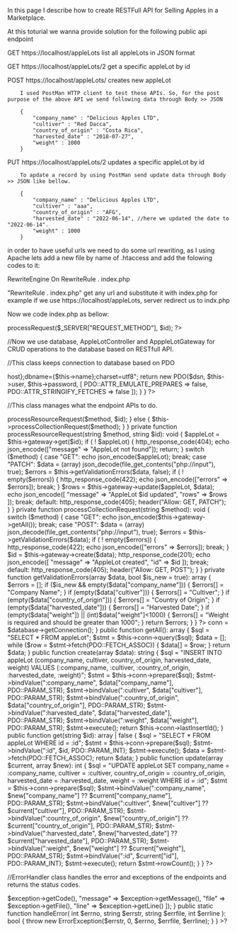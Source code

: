 In this page I describe how to create RESTFull API for Selling Apples in a Marketplace. 

At this toturial we wanna provide solution for the following public api endpoint

GET 	https://localhost/appleLots  	   	list all appleLots in JSON format
 
GET 	https://localhost/appleLots/2 		get a specific appleLot by id

POST	https://localhost/appleLots/ 			creates new appleLot

		I used PostMan HTTP client to test these APIs. So, for the post purpose of the above API we send following data through Body >> JSON
		
		{
			"company_name" : "Delicious Apples LTD",
			"cultiver" : "Red Dacca", 
			"country_of_origin" : "Costa Rica", 
			"harvested_date" : "2018-07-27", 
			"weight" : 1000
		}
		
PUT		https://localhost/appleLots/2		updates a specific appleLot by id
		
		To apdate a record by using PostMan send update data through Body >> JSON like bellow.
		
		{
			"company_name" : "Delicious Apples LTD",
			"cultiver" : "aaa", 
			"country_of_origin" : "AFG", 
			"harvested_date" : "2022-06-14", //here we updated the date to "2022-06-14".
			"weight" : 1000
		}

in order to have useful urls we need to do some url rewriting, as I using Apache lets add a new file by name of .htaccess and add the folowing codes to it:

RewriteEngine On
RewriteRule . index.php

"RewriteRule . index.php" get any url and substitute it with index.php for example if we use https://localhost/appleLots, server redirect us to indx.php

Now we code index.php as bellow:

<?php
	declare(strict_types=1);
	
	//spl_autoload_register function is used to autoload any class inside the specific directory no need for importing them.
	spl_autoload_register(function ($class) {
		require __DIR__ . "/$class.php";
	});
	
	//
	set_error_handler("ErrorHandler::handleError");
	set_exception_handler("ErrorHandler::handleException");
	
	//As we want responses to be in JSON format, use this header function.
	header("Content-type: application/json; charset=UTF-8");
	
	//this explode current url to parts so that, we can handle the url better then.
	$parts = explode("/", $_SERVER["REQUEST_URI"]);
	
	//if this part of url not to be "appleLots" it will return status code would be 404 page not found 
	if ($parts[1] != "appleLots") {
		http_response_code(404);
		exit;
	}

	
	$id = $parts[2] ?? null;
	
	//calling Database(predefined class)  connect us to the database.
	$database = new Database("localhost", "appleLot_db", "root", "");
	
	//ApppleLotGateway(predefined class) is used to intracts with database's appleLot table like a model.
	$gateway = new ApppleLotGateway($database);
	
	//AppleLotController(predefined class) is used to control our APIs.
	$controller = new AppleLotController($gateway);

	$controller->processRequest($_SERVER["REQUEST_METHOD"], $id);
?> 

//Now we use database, AppleLotController and ApppleLotGateway for CRUD operations to the database based on RESTfull API.

//This class keeps connection to database based on PDO
<?php
class Database
{
    public function __construct(private string $host,
                                private string $name,
                                private string $user,
                                private string $password)
    {}
        
    public function getConnection(): PDO
    {
        $dsn = "mysql:host={$this->host};dbname={$this->name};charset=utf8";
        
        return new PDO($dsn, $this->user, $this->password, [
            PDO::ATTR_EMULATE_PREPARES => false,
            PDO::ATTR_STRINGIFY_FETCHES => false
        ]);
    }
}
?>

//This class manages what the endpoint APIs to do.
<?php
class AppleLotController
{
    public function __construct(private AppleLotGateway $gateway)
    {
    }
    
    public function processRequest(string $method, ?string $id): void
    {
        if ($id) {
            
            $this->processResourceRequest($method, $id);
            
        } else {
            
            $this->processCollectionRequest($method);
            
        }
    }
    
    private function processResourceRequest(string $method, string $id): void
    {
        $appleLot = $this->gateway->get($id);
        
        if ( ! $appleLot) {
            http_response_code(404);
            echo json_encode(["message" => "AppleLot not found"]);
            return;
        }
        
        switch ($method) {
            case "GET":
                echo json_encode($appleLot);
                break;
                
            case "PATCH":
                $data = (array) json_decode(file_get_contents("php://input"), true);
                
                $errors = $this->getValidationErrors($data, false);
                
                if ( ! empty($errors)) {
                    http_response_code(422);
                    echo json_encode(["errors" => $errors]);
                    break;
                }
                
                $rows = $this->gateway->update($appleLot, $data);
                
                echo json_encode([
                    "message" => "AppleLot $id updated",
                    "rows" => $rows
                ]);
                break;
                
            default:
                http_response_code(405);
                header("Allow: GET, PATCH");
        }
    }
    
    private function processCollectionRequest(string $method): void
    {
        switch ($method) {
            case "GET":
                echo json_encode($this->gateway->getAll());
                break;
                
            case "POST":
                $data = (array) json_decode(file_get_contents("php://input"), true);
                
                $errors = $this->getValidationErrors($data);
                
                if ( ! empty($errors)) {
                    http_response_code(422);
                    echo json_encode(["errors" => $errors]);
                    break;
                }
                
                $id = $this->gateway->create($data);
                
                http_response_code(201);
                echo json_encode([
                    "message" => "AppleLot created",
                    "id" => $id
                ]);
                break;
            
            default:
                http_response_code(405);
                header("Allow: GET, POST");
        }
    }
    
    private function getValidationErrors(array $data, bool $is_new = true): array
    {
        $errors = [];
        
        if ($is_new && empty($data["company_name"])) {
            $errors[] = "Company Name";
        }
        
        if (empty($data["cultiver"])) {
            $errors[] = "Cultiver";
        }
		
		if (empty($data["country_of_origin"])) {
            $errors[] = "Country of Origin";
        }
		
		if (empty($data["harvested_date"])) {
            $errors[] = "Harvested Date";
        }
		if (empty($data["weight"]) || (int)$data["weight"]<1000) {
            $errors[] = "Weight is required and should be greater than 1000";
        }
        
        return $errors;
    }
}
?>

<?php

//This class is works as an interface between datasource/datbase and controller. get and put data to the database
class AppleLotGateway
{
    private PDO $conn;
    
    public function __construct(Database $database)
    {
        $this->conn = $database->getConnection();
    }
    
    public function getAll(): array
    {
        $sql = "SELECT *
                FROM appleLot";
                
        $stmt = $this->conn->query($sql);
        
        $data = [];
        
        while ($row = $stmt->fetch(PDO::FETCH_ASSOC)) {       
            $data[] = $row;
        }
        
        return $data;
    }
    
    public function create(array $data): string
    {
        $sql = "INSERT INTO appleLot (company_name, cultiver, country_of_origin, harvested_date, weight)
                VALUES (:company_name, :cultiver, :country_of_origin, :harvested_date, :weight)";
                
        $stmt = $this->conn->prepare($sql);
        
        $stmt->bindValue(":company_name", $data["company_name"], PDO::PARAM_STR);
		$stmt->bindValue(":cultiver", $data["cultiver"], PDO::PARAM_STR);
		$stmt->bindValue(":country_of_origin", $data["country_of_origin"], PDO::PARAM_STR);
        $stmt->bindValue(":harvested_date", $data["harvested_date"], PDO::PARAM_STR);
		$stmt->bindValue(":weight", $data["weight"], PDO::PARAM_STR);
        
        $stmt->execute();
        
        return $this->conn->lastInsertId();
    }
    
    public function get(string $id): array | false
    {
        $sql = "SELECT *
                FROM appleLot
                WHERE id = :id";
                
        $stmt = $this->conn->prepare($sql);
        
        $stmt->bindValue(":id", $id, PDO::PARAM_INT);
        
        $stmt->execute();
        
        $data = $stmt->fetch(PDO::FETCH_ASSOC);
        
        return $data;
    }
    
    public function update(array $current, array $new): int
    {
        $sql = "UPDATE appleLot
                SET company_name = :company_name, cultiver = :cultiver, country_of_origin = :country_of_origin, harvested_date = :harvested_date, weight = :weight
                WHERE id = :id";
                
        $stmt = $this->conn->prepare($sql);
        
        $stmt->bindValue(":company_name", $new["company_name"] ?? $current["company_name"], PDO::PARAM_STR);
        $stmt->bindValue(":cultiver", $new["cultiver"] ?? $current["cultiver"], PDO::PARAM_STR);
		$stmt->bindValue(":country_of_origin", $new["country_of_origin"] ?? $current["country_of_origin"], PDO::PARAM_STR);
		$stmt->bindValue(":harvested_date", $new["harvested_date"] ?? $current["harvested_date"], PDO::PARAM_STR);
		$stmt->bindValue(":weight", $new["weight"] ?? $current["weight"], PDO::PARAM_STR);
        $stmt->bindValue(":id", $current["id"], PDO::PARAM_INT);
        
        $stmt->execute();
        
        return $stmt->rowCount();
    }

}
?>

//ErrorHandler class handles the error and exceptions of the endpoints and returns the status codes. 
<?php
class ErrorHandler
{
    public static function handleException(Throwable $exception): void
    {
        http_response_code(500);
        
        echo json_encode([
            "code" => $exception->getCode(),
            "message" => $exception->getMessage(),
            "file" => $exception->getFile(),
            "line" => $exception->getLine()
        ]);
    }
    
    public static function handleError(
        int $errno,
        string $errstr,
        string $errfile,
        int $errline
    ): bool
    {
        throw new ErrorException($errstr, 0, $errno, $errfile, $errline);
    }
}
>?
